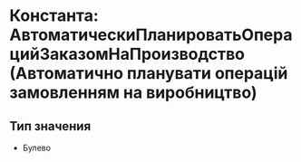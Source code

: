 ﻿# Константа: АвтоматическиПланироватьОперацийЗаказомНаПроизводство (Автоматично планувати операцій замовленням на виробництво)

## Тип значения

- Булево

